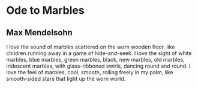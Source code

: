 # Ode to Marbles
## Max Mendelsohn
I love the sound of marbles
scattered on the worn wooden floor,
like children running away in a game of hide-and-seek.
I love the sight of white marbles,
blue marbles,
green marbles, black,
new marbles, old marbles,
iridescent marbles,
with glass-ribboned swirls,
dancing round and round.
I love the feel of marbles,
cool, smooth,
rolling freely in my palm,
like smooth-sided stars
that light up the worn world.